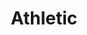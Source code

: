 ---
title: "Athletic"

feat:
  types: ["General"]
  benefit: |
    You get a +2 bonus on all _climb_ checks and _swim_ checks.
---